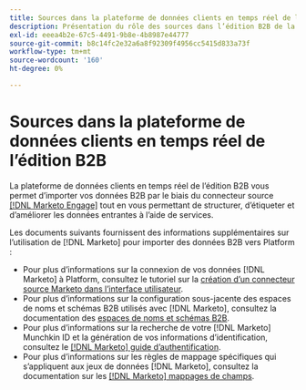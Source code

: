 ```yaml
---
title: Sources dans la plateforme de données clients en temps réel de l’édition B2B
description: Présentation du rôle des sources dans l’édition B2B de la plateforme de données clients en temps réel.
exl-id: eeea4b2e-67c5-4491-9b8e-4b8987e44777
source-git-commit: b8c14fc2e32a6a8f92309f4956cc5415d833a73f
workflow-type: tm+mt
source-wordcount: '160'
ht-degree: 0%

---
```


# Sources dans la plateforme de données clients en temps réel de l’édition B2B

La plateforme de données clients en temps réel de l’édition B2B vous permet d’importer vos données B2B par le biais du connecteur source [[!DNL Marketo Engage]](../../sources/connectors/adobe-applications/marketo/marketo.md) tout en vous permettant de structurer, d’étiqueter et d’améliorer les données entrantes à l’aide de services.

Les documents suivants fournissent des informations supplémentaires sur l’utilisation de [!DNL Marketo] pour importer des données B2B vers Platform :

* Pour plus d’informations sur la connexion de vos données [!DNL Marketo] à Platform, consultez le tutoriel sur la [création d’un connecteur source Marketo dans l’interface utilisateur](../../sources/tutorials/ui/create/adobe-applications/marketo.md).
* Pour plus d’informations sur la configuration sous-jacente des espaces de noms et schémas B2B utilisés avec [!DNL Marketo], consultez la documentation des [espaces de noms et schémas B2B](../../sources/connectors/adobe-applications/marketo/marketo-namespaces.md).
* Pour plus d’informations sur la recherche de votre [!DNL Marketo] Munchkin ID et la génération de vos informations d’identification, consultez le [[!DNL Marketo] guide d’authentification](../../sources/connectors/adobe-applications/marketo/marketo-auth.md).
* Pour plus d’informations sur les règles de mappage spécifiques qui s’appliquent aux jeux de données [!DNL Marketo], consultez la documentation sur les [[!DNL Marketo] mappages de champs](../../sources/connectors/adobe-applications//mapping/marketo.md).
